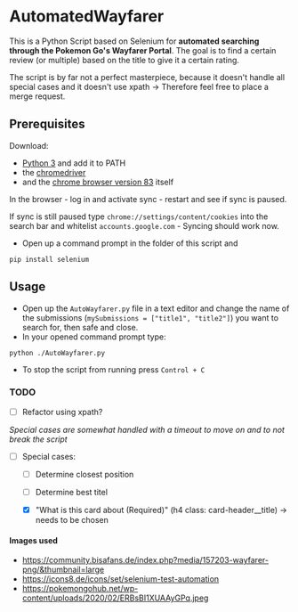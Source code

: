 # AutomatedWayfarer
This is a Python Script based on Selenium for **automated searching through the Pokemon Go's Wayfarer Portal**. The goal is to find a certain review (or multiple) based on the title to give it a certain rating.

The script is by far not a perfect masterpiece, because it doesn't handle all special cases and it doesn't use xpath -> Therefore feel free to place a merge request.

## Prerequisites
Download: 
- [Python 3](https://www.python.org/downloads/) and add it to PATH
- the [chromedriver](https://chromedriver.chromium.org/downloads)
- and the [chrome browser version 83](https://www.google.com/chrome/) itself

In the browser - log in and activate sync - restart and see if sync is paused. 

If sync is still paused type ```chrome://settings/content/cookies``` into the search bar and whitelist ```accounts.google.com``` - Syncing should work now.
- Open up a command prompt in the folder of this script and  
```
pip install selenium
```

## Usage
- Open up the ```AutoWayfarer.py``` file in a text editor and change the name of the submissions (```mySubmissions = ["title1", "title2"]```) you want to search for, then safe and close.
- In your opened command prompt type:

```
python ./AutoWayfarer.py
```
- To stop the script from running press ```Control + C```

### TODO

- [ ] Refactor using xpath?

*Special cases are somewhat handled with a timeout to move on and to not break the script*

- [ ] Special cases:
  - [ ] Determine closest position
  - [ ] Determine best titel
  - [x] "What is this card about (Required)" (h4 class: card-header__title) -> needs to be chosen
  
  
#### Images used
- https://community.bisafans.de/index.php?media/157203-wayfarer-png/&thumbnail=large
- https://icons8.de/icons/set/selenium-test-automation
- https://pokemongohub.net/wp-content/uploads/2020/02/ERBsBI1XUAAyGPq.jpeg
